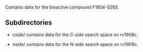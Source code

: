 Contains data for the bioactive compound F1804-0265.

## Subdirectories

- cside/ contains data for the C-side search space on rv1908c.

- nside/ contains data for the N-side search space on rv1908c.

